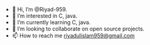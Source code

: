 - 👋 Hi, I’m @Riyad-959.
- 👀 I’m interested in C, java.
- 🌱 I’m currently learning C, java.
- 💞️ I’m looking to collaborate on open source projects.
- 📫 How to reach me riyadulislam959@gmail.com
<!---
Riyad-959/Riyad-959 is a ✨ special ✨ repository because its `README.md` (this file) appears on your GitHub profile.
You can click the Preview link to take a look at your changes.
--->
